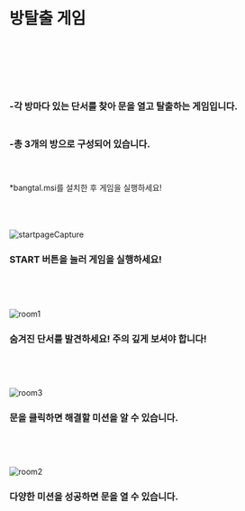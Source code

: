 # 방탈출 게임<br/><br/><br/><br/>


### -각 방마다 있는 단서를 찾아 문을 열고 탈출하는 게임입니다.<br/><br/>

### -총 3개의 방으로 구성되어 있습니다.<br/><br/><br/>

*bangtal.msi를 설치한 후 게임을 실행하세요!<br/><br/><br/><br/>



![startpageCapture](https://user-images.githubusercontent.com/61266770/92985207-678ce400-f4eb-11ea-84a2-009aa9e767b9.png)
### START 버튼을 눌러 게임을 실행하세요!<br/><br/><br/><br/>



![room1](https://user-images.githubusercontent.com/61266770/92985227-9b680980-f4eb-11ea-868d-59d275ed046b.png)
### 숨겨진 단서를 발견하세요! 주의 깊게 보셔야 합니다!<br/><br/><br/><br/>




![room3](https://user-images.githubusercontent.com/61266770/92920781-d0357b80-f46d-11ea-9595-a3434c3ed35d.png)
### 문을 클릭하면 해결할 미션을 알 수 있습니다.<br/><br/><br/><br/>



![room2](https://user-images.githubusercontent.com/61266770/92985601-1d0d6680-f4ef-11ea-9481-081cf9772165.png)
### 다양한 미션을 성공하면 문을 열 수 있습니다.<br/><br/><br/><br/>
